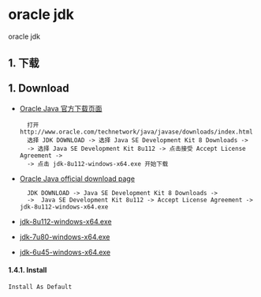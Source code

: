 # oracle jdk 
oracle jdk


## 1. 下载<BR/><BR/>1. Download

* [Oracle Java 官方下载页面](http://www.oracle.com/technetwork/java/javase/downloads/index.html)  

		打开 http://www.oracle.com/technetwork/java/javase/downloads/index.html
		选择 JDK DOWNLOAD -> 选择 Java SE Development Kit 8 Downloads ->
		-> 选择 Java SE Development Kit 8u112 -> 点击接受 Accept License Agreement ->
		-> 点击 jdk-8u112-windows-x64.exe 开始下载  
		
* [Oracle Java official download page](http://www.oracle.com/technetwork/java/javase/downloads/index.html)  

		JDK DOWNLOAD -> Java SE Development Kit 8 Downloads ->
		->  Java SE Development Kit 8u112 -> Accept License Agreement -> jdk-8u112-windows-x64.exe  
		
* [jdk-8u112-windows-x64.exe](http://download.oracle.com/otn-pub/java/jdk/8u112-b15/jdk-8u112-windows-x64.exe)
* [jdk-7u80-windows-x64.exe](http://download.oracle.com/otn/java/jdk/7u80-b15/jdk-7u80-windows-x64.exe)
* [jdk-6u45-windows-x64.exe](http://download.oracle.com/otn/java/jdk/6u45-b06/jdk-6u45-windows-x64.exe)

	
#### 1.4.1. Install
	Install As Default
